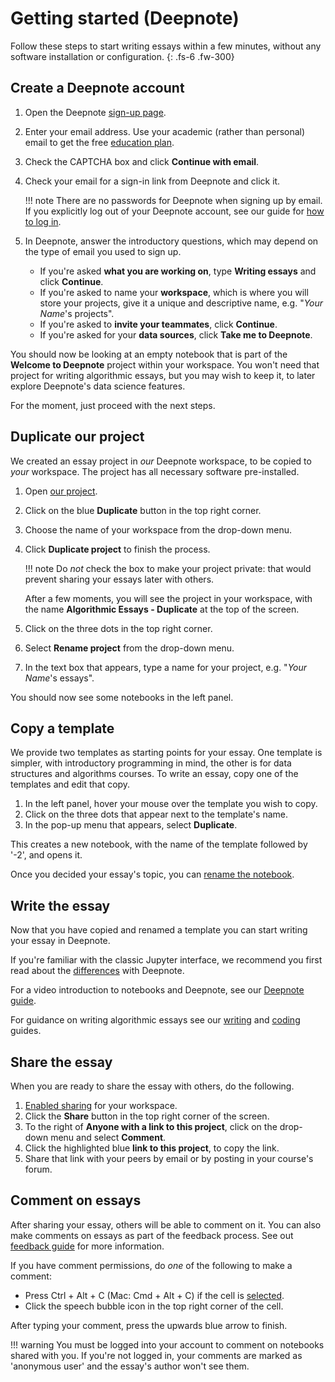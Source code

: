 # Getting started (Deepnote)

Follow these steps to start writing essays within a few minutes,
without any software installation or configuration.
{: .fs-6 .fw-300}

## Create a Deepnote account

1. Open the Deepnote [sign-up page](https://deepnote.com/sign-up).
2. Enter your email address. Use your academic (rather than personal) email to get the free
   [education plan](https://deepnote.com/docs/edu-verification).
3. Check the CAPTCHA box and click **Continue with email**.
4. Check your email for a sign-in link from Deepnote and click it.

    !!! note
        There are no passwords for Deepnote when signing up by email.
        If you explicitly log out of your Deepnote account,
        see our guide for [how to log in](deepnote-how-to.md#log-in).

5. In Deepnote, answer the introductory questions, which may depend on
   the type of email you used to sign up.
    - If you're asked **what you are working on**, type **Writing essays** and click **Continue**.
    - If you're asked to name your **workspace**, which is where you will store your projects,
      give it a unique and descriptive name, e.g. "_Your Name_'s projects".
    - If you're asked to **invite your teammates**, click **Continue**.
    - If you're asked for your **data sources**, click **Take me to Deepnote**.

You should now be looking at an empty notebook that is part of
the **Welcome to Deepnote** project within your workspace.
You won't need that project for writing algorithmic essays, but
you may wish to keep it, to later explore Deepnote's data science features.

For the moment, just proceed with the next steps.

## Duplicate our project

We created an essay project in *our* Deepnote workspace, to be copied to *your* workspace.
The project has all necessary software pre-installed.

1. Open [our project](https://deepnote.com/workspace/lpsae-cc66-cd5cf5e4-ca6e-49d8-b6ee-dbbf202143d3/project/Algorithmic-Essays-acd23b74-5d63-4ef4-a991-3b8a049ddf6b).
2. Click on the blue **Duplicate** button in the top right corner.
3. Choose the name of your workspace from the drop-down menu.
4. Click **Duplicate project** to finish the process.

    !!! note
        Do _not_ check the box to make your project private:
        that would prevent sharing your essays later with others.

    After a few moments, you will see the project in your workspace,
    with the name **Algorithmic Essays - Duplicate** at the top of the screen.

5. Click on the three dots in the top right corner.
6. Select **Rename project** from the drop-down menu.
7. In the text box that appears, type a name for your project, e.g. "_Your Name_'s essays".

You should now see some notebooks in the left panel.

## Copy a template 

We provide two templates as starting points for your essay.
One template is simpler, with introductory programming in mind,
the other is for data structures and algorithms courses.
To write an essay, copy one of the templates and edit that copy.

1. In the left panel, hover your mouse over the template you wish to copy.
2. Click on the three dots that appear next to the template's name.
3. In the pop-up menu that appears, select **Duplicate**.

This creates a new notebook, with the name of the template followed by '-2', and opens it.

Once you decided your essay's topic, you can
[rename the notebook](deepnote-how-to.md#rename-duplicate-download-or-delete-a-notebook-or-file).

## Write the essay

Now that you have copied and renamed a template you can start writing your essay in Deepnote.

If you're familiar with the classic Jupyter interface, we recommend you first
read about the [differences](deepnote-background.md#deepnote-vs-classic-notebook) with Deepnote.

For a video introduction to notebooks and Deepnote, see our [Deepnote guide](deepnote.md).

For guidance on writing algorithmic essays see our [writing](writing.md) and
[coding](coding.ipynb) guides.

## Share the essay

When you are ready to share the essay with others, do the following.

1. [Enabled sharing](deepnote-how-to.md#enable-sharing) for your workspace.
2. Click the **Share** button in the top right corner of the screen.
3. To the right of **Anyone with a link to this project**, click on the drop-down menu and select **Comment**.
4. Click the highlighted blue **link to this project**, to copy the link.
5. Share that link with your peers by email or by posting in your course's forum.

## Comment on essays

After sharing your essay, others will be able to comment on it. You can also make comments on essays as part of the feedback process.
See out [feedback guide](feedback.md) for more information.

If you have comment permissions, do *one* of the following to make a comment:

- Press Ctrl + Alt + C (Mac: Cmd + Alt + C) if the cell is [selected](#notebook-operations).
- Click the speech bubble icon in the top right corner of the cell.

After typing your comment, press the upwards blue arrow to finish.

!!! warning
    You must be logged into your account to comment on notebooks shared with you.
    If you're not logged in, your comments are marked as 'anonymous user' and
    the essay's author won't see them.

